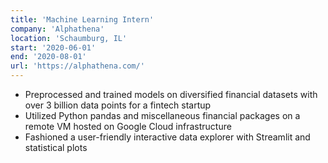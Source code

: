 ```yaml
---
title: 'Machine Learning Intern'
company: 'Alphathena'
location: 'Schaumburg, IL'
start: '2020-06-01'
end: '2020-08-01'
url: 'https://alphathena.com/'
---
```


- Preprocessed and trained models on diversified financial datasets with over 3 billion data points for a fintech startup
- Utilized Python pandas and miscellaneous financial packages on a remote VM hosted on Google Cloud infrastructure
- Fashioned a user-friendly interactive data explorer with Streamlit and statistical plots
